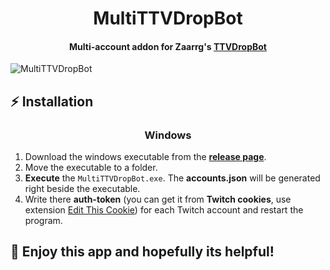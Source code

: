 <h1 align="center">
    MultiTTVDropBot
</h1>

<h4 align="center">
    Multi-account addon for Zaarrg's <a href="https://github.com/Zaarrg/TTVDropBot">TTVDropBot</a>
</h4>

![MultiTTVDropBot](https://i.ibb.co/6rNh0Wc/Screenshot-105.png "MultiTTVDropBot")

## ⚡ **Installation**

<h3 align="center" >Windows</h3>

1. Download the windows executable from the  **[release page](https://github.com/NightStrang6r/MultiTTVDropBot/releases)**.
2. Move the executable to a folder.
3. **Execute** the `MultiTTVDropBot.exe`. The **accounts.json** will be generated right beside the executable.
4. Write there **auth-token** (you can get it from **Twitch cookies**, use extension [Edit This Cookie](https://chrome.google.com/webstore/detail/editthiscookie/fngmhnnpilhplaeedifhccceomclgfbg)) for each Twitch account  and restart the program.

## 🎉 Enjoy this app and hopefully its helpful!